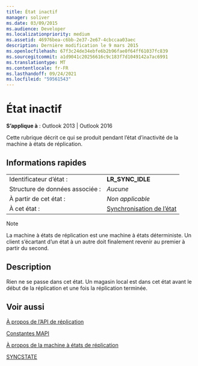 ```yaml
---
title: État inactif
manager: soliver
ms.date: 03/09/2015
ms.audience: Developer
ms.localizationpriority: medium
ms.assetid: 46976bea-c6bb-2e37-2e67-4cbccaa03aec
description: Dernière modification le 9 mars 2015
ms.openlocfilehash: 67f3c24de34ebfe6b2b96fae0f64ff61037fc839
ms.sourcegitcommit: a1d9041c20256616c9c183f7d1049142a7ac6991
ms.translationtype: MT
ms.contentlocale: fr-FR
ms.lasthandoff: 09/24/2021
ms.locfileid: "59561543"
---
```

# <a name="idle-state"></a>État inactif

  
  
**S’applique à** : Outlook 2013 | Outlook 2016 
  
 Cette rubrique décrit ce qui se produit pendant l’état d’inactivité de la machine à états de réplication. 
  
## <a name="quick-info"></a>Informations rapides

|||
|:-----|:-----|
|Identificateur d’état :  <br/> |**LR_SYNC_IDLE** <br/> |
|Structure de données associée :  <br/> | *Aucune*  <br/> |
|À partir de cet état :  <br/> | *Non applicable*  <br/> |
|À cet état :  <br/> |[Synchronisation de l’état](synchronize-state.md) <br/> |
   
> [!NOTE]
> La machine à états de réplication est une machine à états déterministe. Un client s’écartant d’un état à un autre doit finalement revenir au premier à partir du second. 
  
## <a name="description"></a>Description

Rien ne se passe dans cet état. Un magasin local est dans cet état avant le début de la réplication et une fois la réplication terminée.
  
## <a name="see-also"></a>Voir aussi



[À propos de l’API de réplication](about-the-replication-api.md)
  
[Constantes MAPI](mapi-constants.md)
  
[À propos de la machine à états de réplication](about-the-replication-state-machine.md)
  
[SYNCSTATE](syncstate.md)

